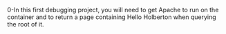 0-In this first debugging project, you will need to get Apache to run on the container and to return a page containing Hello Holberton when querying the root of it.
